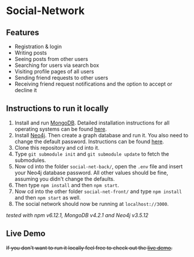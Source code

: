 # Social-Network


## Features
- Registration & login
- Writing posts
- Seeing posts from other users
- Searching for users via search box
- Visiting profile pages of all users
- Sending friend requests to other users
- Receiving friend request notifications and the option to accept or decline it


## Instructions to run it locally

1. Install and run [MongoDB](https://www.mongodb.com/). Detailed installation instructions for all operating systems can be found [here](https://docs.mongodb.com/manual/administration/install-community/).
1. Install [Neo4j](https://neo4j.com/download/). Then create a graph database and run it. You also need to change the default password. Instructions can be found [here](https://neo4j.com/developer/neo4j-desktop/).
1. Clone this repository and cd into it.
1. Type `git submodule init` and `git submodule update` to fetch the submodules.
1. Now cd into the folder `social-net-back/`, open the `.env` file and insert your Neo4j database password. All other values should be fine, assuming you didn't change the defaults.
1. Then type `npm install` and then `npm start`.
1. Now cd into the other folder `social-net-front/` and type `npm install` and then `npm start` as well.
1. The social network should now be running at `localhost://3000`.

*tested with npm v6.12.1, MongoDB v4.2.1 and Neo4j v3.5.12*


## Live Demo

~~If you don't want to run it locally feel free to check out the [live demo](http://35.207.106.33:3000/).~~
